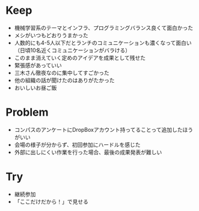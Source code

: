 # Keep

- 機械学習系のテーマとインフラ、プログラミングバランス良くて面白かった
- メシがいつもどおりうまかった
- 人数的にも4-5人以下だとランチのコミュニケーションも濃くなって面白い（日頃10名近くコミュニケーションがバラける）
- このまま消えていく定めのアイデアを成果として残せた
- 緊張感があっていい
- 三木さん徹夜なのに集中してすごかった
- 他の組織の話が聞けたのはありがたかった
- おいしいお昼ご飯

# Problem

- コンパスのアンケートにDropBoxアカウント持ってることって追加したほうがいい
- 会場の様子が分からず、初回参加にハードルを感じた
- 外部に出しにくい作業を行った場合、最後の成果発表が難しい

# Try

- 継続参加
- 「ここだけだから！」で見せる
